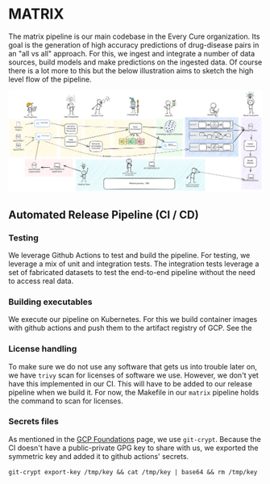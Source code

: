# MATRIX

The matrix pipeline is our main codebase in the Every Cure organization. Its goal is the generation of high accuracy predictions of drug-disease pairs in an "all vs all" approach. For this, we ingest and integrate a number of data sources, build models and make predictions on the ingested data. Of course there is a lot more to this but the below illustration aims to sketch the high level flow of the pipeline.

![](../assets/img/e2e_flow_simple.excalidraw.svg)




## Automated Release Pipeline (CI / CD)

### Testing

We leverage Github Actions to test and build the pipeline. For testing, we leverage a mix of unit and integration tests. The integration tests leverage a set of fabricated datasets to test the end-to-end pipeline without the need to access real data. 

### Building executables

We execute our pipeline on Kubernetes. For this we build container images with github actions and push them to the artifact registry of GCP. See the

### License handling

To make sure we do not use any software that gets us into trouble later on, we have
`trivy` scan for licenses of software we use. However, we don't yet have this implemented
in our CI. This will have to be added to our release pipeline when we build it. For now,
the Makefile in our `matrix` pipeline holds the command to scan for licenses.

### Secrets files

As mentioned in the [GCP Foundations](../infrastructure/gcp_foundations.md) page, we use
`git-crypt`. Because the CI doesn't have a public-private GPG key to share with us, we
exported the symmetric key and added it to github actions' secrets. 

```
git-crypt export-key /tmp/key && cat /tmp/key | base64 && rm /tmp/key
```

